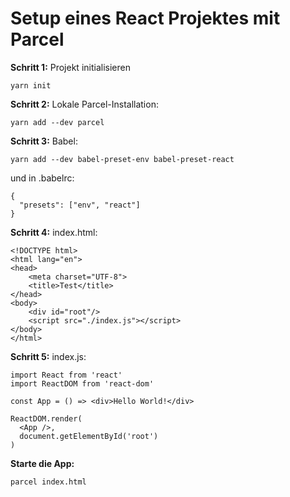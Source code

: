 # Setup eines React Projektes mit Parcel

**Schritt 1:** Projekt initialisieren
```shell
yarn init
``` 

**Schritt 2:** Lokale Parcel-Installation:
```shell
yarn add --dev parcel
``` 

**Schritt 3:** Babel:
```shell
yarn add --dev babel-preset-env babel-preset-react
```

und in .babelrc:
```
{
  "presets": ["env", "react"]
}
```

**Schritt 4:** index.html:
```
<!DOCTYPE html>
<html lang="en">
<head>
    <meta charset="UTF-8">
    <title>Test</title>
</head>
<body>
    <div id="root"/>
    <script src="./index.js"></script>
</body>
</html>
```

**Schritt 5:** index.js:
```
import React from 'react'
import ReactDOM from 'react-dom'

const App = () => <div>Hello World!</div>

ReactDOM.render(
  <App />,
  document.getElementById('root')
)
```

**Starte die App:**
```shell
parcel index.html
```

